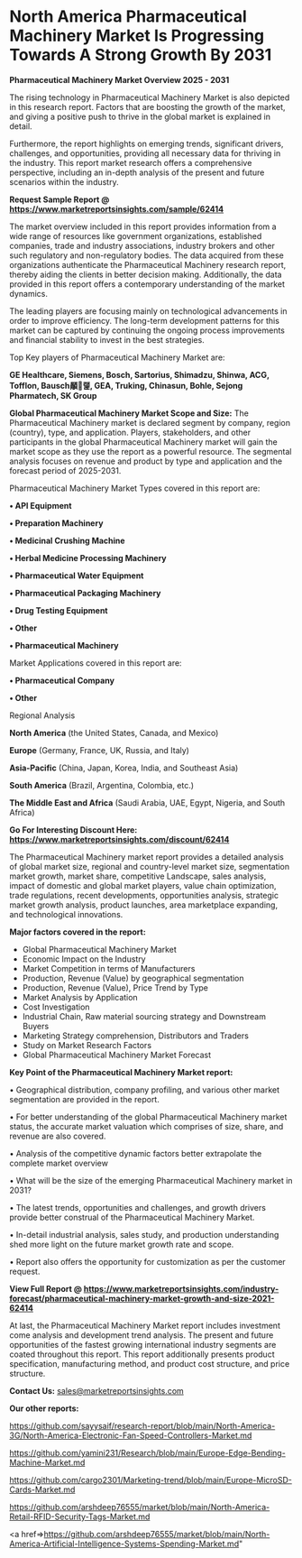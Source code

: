  # North America Pharmaceutical Machinery Market Is Progressing Towards A Strong Growth By 2031

<Strong> Pharmaceutical Machinery Market Overview 2025 - 2031</strong>

The rising technology in Pharmaceutical Machinery Market is also depicted in this research report. Factors that are boosting the growth of the market, and giving a positive push to thrive in the global market is explained in detail.

Furthermore, the report highlights on emerging trends, significant drivers, challenges, and opportunities, providing all necessary data for thriving in the industry. This report market research offers a comprehensive perspective, including an in-depth analysis of the present and future scenarios within the industry.

<strong>Request Sample Report @ <a href=https://www.marketreportsinsights.com/sample/62414>https://www.marketreportsinsights.com/sample/62414</a></strong>

The market overview included in this report provides information from a wide range of resources like government organizations, established companies, trade and industry associations, industry brokers and other such regulatory and non-regulatory bodies. The data acquired from these organizations authenticate the Pharmaceutical Machinery research report, thereby aiding the clients in better decision making. Additionally, the data provided in this report offers a contemporary understanding of the market dynamics.

The leading players are focusing mainly on technological advancements in order to improve efficiency. The long-term development patterns for this market can be captured by continuing the ongoing process improvements and financial stability to invest in the best strategies.

Top Key players of Pharmaceutical Machinery Market are:

<strong>GE Healthcare, Siemens, Bosch, Sartorius, Shimadzu, Shinwa, ACG, Tofflon, Bausch䫚랥, GEA, Truking, Chinasun, Bohle, Sejong Pharmatech, SK Group</strong>

<strong><b>Global Pharmaceutical Machinery Market Scope and Size:</b></strong>
The Pharmaceutical Machinery market is declared segment by company, region (country), type, and application. Players, stakeholders, and other participants in the global Pharmaceutical Machinery market will gain the market scope as they use the report as a powerful resource. The segmental analysis focuses on revenue and product by type and application and the forecast period of 2025-2031.

Pharmaceutical Machinery Market Types covered in this report are:

<strong>• API Equipment

• Preparation Machinery

• Medicinal Crushing Machine

• Herbal Medicine Processing Machinery

• Pharmaceutical Water Equipment

• Pharmaceutical Packaging Machinery

• Drug Testing Equipment

• Other

• Pharmaceutical Machinery</strong>

Market Applications covered in this report are:

<strong>• Pharmaceutical Company

• Other</strong> 

Regional Analysis

<strong>North America</strong> (the United States, Canada, and Mexico)

<strong>Europe</strong> (Germany, France, UK, Russia, and Italy)

<strong>Asia-Pacific</strong> (China, Japan, Korea, India, and Southeast Asia)

<strong>South America</strong> (Brazil, Argentina, Colombia, etc.)

<strong>The Middle East and Africa</strong> (Saudi Arabia, UAE, Egypt, Nigeria, and South Africa)

<strong>Go For Interesting Discount Here: <a href=https://www.marketreportsinsights.com/discount/62414>https://www.marketreportsinsights.com/discount/62414</a></strong>

The Pharmaceutical Machinery market report provides a detailed analysis of global market size, regional and country-level market size, segmentation market growth, market share, competitive Landscape, sales analysis, impact of domestic and global market players, value chain optimization, trade regulations, recent developments, opportunities analysis, strategic market growth analysis, product launches, area marketplace expanding, and technological innovations.

<strong><b>Major factors covered in the report:</b></strong>
<ul>
  <li>Global Pharmaceutical Machinery Market </li>
  <li>Economic Impact on the Industry</li>
  <li>Market Competition in terms of Manufacturers</li>
  <li>Production, Revenue (Value) by geographical segmentation</li>
  <li>Production, Revenue (Value), Price Trend by Type</li>
  <li>Market Analysis by Application</li>
  <li>Cost Investigation</li>
  <li>Industrial Chain, Raw material sourcing strategy and Downstream Buyers</li>
  <li>Marketing Strategy comprehension, Distributors and Traders</li>
  <li>Study on Market Research Factors</li>
  <li>Global Pharmaceutical Machinery Market Forecast</li>
</ul>

<strong><b>Key Point of the Pharmaceutical Machinery Market report:</b></strong>

• Geographical distribution, company profiling, and various other market segmentation are provided in the report.

• For better understanding of the global Pharmaceutical Machinery market status, the accurate market valuation which comprises of size, share, and revenue are also covered.

• Analysis of the competitive dynamic factors better extrapolate the complete market overview

• What will be the size of the emerging Pharmaceutical Machinery market in 2031?

• The latest trends, opportunities and challenges, and growth drivers provide better construal of the Pharmaceutical Machinery Market.

• In-detail industrial analysis, sales study, and production understanding shed more light on the future market growth rate and scope.

• Report also offers the opportunity for customization as per the customer request.

<strong><b>View Full Report @ <a href=https://www.marketreportsinsights.com/industry-forecast/pharmaceutical-machinery-market-growth-and-size-2021-62414>https://www.marketreportsinsights.com/industry-forecast/pharmaceutical-machinery-market-growth-and-size-2021-62414</a></b></strong>


At last, the Pharmaceutical Machinery Market report includes investment come analysis and development trend analysis. The present and future opportunities of the fastest growing international industry segments are coated throughout this report. This report additionally presents product specification, manufacturing method, and product cost structure, and price structure.

<strong>Contact Us:</strong>
sales@marketreportsinsights.com

<strong>Our other reports:</strong>

<a href=https://github.com/sayysaif/research-report/blob/main/North-America-3G/North-America-Electronic-Fan-Speed-Controllers-Market.md>https://github.com/sayysaif/research-report/blob/main/North-America-3G/North-America-Electronic-Fan-Speed-Controllers-Market.md</a>

<a href=https://github.com/yamini231/Research/blob/main/Europe-Edge-Bending-Machine-Market.md>https://github.com/yamini231/Research/blob/main/Europe-Edge-Bending-Machine-Market.md</a>

<a href=https://github.com/cargo2301/Marketing-trend/blob/main/Europe-MicroSD-Cards-Market.md>https://github.com/cargo2301/Marketing-trend/blob/main/Europe-MicroSD-Cards-Market.md</a>

<a href=https://github.com/arshdeep76555/market/blob/main/North-America-Retail-RFID-Security-Tags-Market.md>https://github.com/arshdeep76555/market/blob/main/North-America-Retail-RFID-Security-Tags-Market.md</a>

<a href=>https://github.com/arshdeep76555/market/blob/main/North-America-Artificial-Intelligence-Systems-Spending-Market.md</a>"
